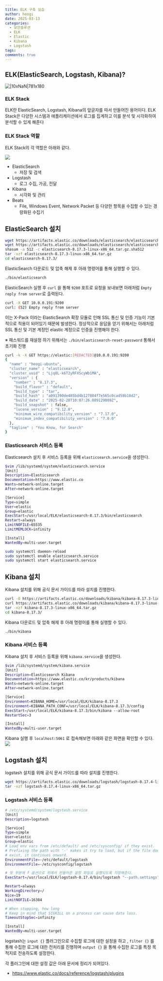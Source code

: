 ```yaml
---
title: ELK 구축 실습
author: heogi
date: 2025-03-13
categories:
  - 보안솔루션
  - ELK
  - Elastic
  - Kibana
  - Logstash
tags: 
comments: true
---
```

## ELK(ElasticSearch, Logstash, Kibana)?
![|10xNaN|781x180](../assets/img/Pasted%20image%2020250313233117.png)
### ELK Stack
ELK란 ElasticSearch, Logstash, Kibana의 앞글자를 따서 만들어진 용어이다.
ELK Stack은 다양한 시스템과 애플리케이션에서 로그를 집계하고 이를 분석 및 시각화하여 분석할 수 있게 해준다

### ELK Stack 역할
ELK Stack의 각 역할은 아래와 같다.

![](../assets/img/image-8.png)

* ElasticSearch
	* 저장 및 검색
* Logstash
	* 로그 수집, 가공, 전달
* Kibana
	* 시각화 및 관리
* Beats
	* File, Windows Event, Network Packet 등 다양한 항목을 수집할 수 있는 경량화된 수집기

## ElasticSearch 설치
```bash
wget https://artifacts.elastic.co/downloads/elasticsearch/elasticsearch-8.17.3-linux-x86_64.tar.gz
wget https://artifacts.elastic.co/downloads/elasticsearch/elasticsearch-8.17.3-linux-x86_64.tar.gz.sha512
shasum -a 512 -c elasticsearch-8.17.3-linux-x86_64.tar.gz.sha512
tar -xzf elasticsearch-8.17.3-linux-x86_64.tar.gz
cd elasticsearch-8.17.3/
```

ElasticSearch 다운로드 및 압축 해제 후 아래 명령어를 통해 실행할 수 있다.

```bash
./bin/elasticsearch
```

ElasticSearch 실행 후 `curl` 을 통해 `9200` 포트로 요청을 보내보면 아래처럼 `Empty reply from server`로 출력된다.
```bash
curl -X GET 10.0.0.191:9200
curl: (52) Empty reply from server
```

이는 X-Pack 이라는 ElasticSearch 확장 모듈로 인해 SSL 통신 및 인증 기능이 기본적으로 적용이 되어있기 때문에 발생한다.
정상적으로 응답을 얻기 위해서는 아래처럼 SSL 통신 및 기본 계정인 elastic 계정으로 인증을 진행해야 한다.

※ 패스워드를 재설정 하기 위해서는 `./bin/elasticsearch-reset-password` 통해서 초기화 진행

```bash
curl -k -X GET https://elastic:[REDACTED]@10.0.0.191:9200
{
  "name" : "heogi-ubuntu",
  "cluster_name" : "elasticsearch",
  "cluster_uuid" : "Ljq8L-k6T2yRFXScyWb1MA",
  "version" : {
    "number" : "8.17.3",
    "build_flavor" : "default",
    "build_type" : "tar",
    "build_hash" : "a091390de485bd4b127884f7e565c0cad59b10d2",
    "build_date" : "2025-02-28T10:07:26.089129809Z",
    "build_snapshot" : false,
    "lucene_version" : "9.12.0",
    "minimum_wire_compatibility_version" : "7.17.0",
    "minimum_index_compatibility_version" : "7.0.0"
  },
  "tagline" : "You Know, for Search"
}
```

### Elasticsearch 서비스 등록
Elasticsearch 설치 후 서비스 등록을 위해 `elasticsearch.service`을 생성한다. 

```bash
$vim /lib/systemd/system/elasticsearch.service
[Unit]
Description=Elasticsearch
Documentation=https://www.elastic.co
Wants=network-online.target
After=network-online.target

[Service]
Type=simple
User=elastic
Group=elastic
ExecStart=/usr/local/ELK/elasticsearch-8.17.3/bin/elasticsearch
Restart=always
LimitNOFILE=65535
LimitMEMLOCK=infinity

[Install]
WantedBy=multi-user.target
```

```bash
sudo systemctl daemon-reload
sudo systemctl enable elasticsearch.service
sudo systemctl start elasticsearch.service
```

## Kibana 설치
Kibana 설치를 위해 공식 문서 가이드를 따라 설치를 진행한다.
```bash
curl -O https://artifacts.elastic.co/downloads/kibana/kibana-8.17.3-linux-x86_64.tar.gz
curl https://artifacts.elastic.co/downloads/kibana/kibana-8.17.3-linux-x86_64.tar.gz.sha512 | shasum -a 512 -c
tar -xzf kibana-8.17.3-linux-x86_64.tar.gz
cd kibana-8.17.3/ 
```

Kibana 다운로드 및 압축 해제 후 아래 명령어를 통해 실행할 수 있다.

```bash
./bin/kibana
```

### Kibana 서비스 등록
Kibana 설치 후 서비스 등록을 위해 `kibana.service`을 생성한다. 

```bash
$vim /lib/systemd/system/kibana.service
[Unit]
Description=Elasticsearch Kibana
Documentation=https://www.elastic.co/kr/products/kibana
Wants=network-online.target
After=network-online.target

[Service]
Environment=KIBANA_HOME=/usr/local/ELK/kibana-8.17.3
Environment=KIBANA_PATH_CONF=/usr/local/ELK/kibana-8.17.3/config
ExecStart=/usr/local/ELK/kibana-8.17.3/bin/kibana --allow-root
RestartSec=3

[Install]
WantedBy=multi-user.target
```

Kibana 실행 후 `localhost:5061` 로 접속해보면 아래와 같은 화면을 확인할 수 있다.
![](../assets/img/image-5.png)


## Logstash 설치
logstash 설치를 위해 공식 문서 가이드를 따라 설치를 진행한다.
```bash
wget https://artifacts.elastic.co/downloads/logstash/logstash-8.17.4-linux-x86_64.tar.gz
tar -xzf logstash-8.17.4-linux-x86_64.tar.gz
```

### Logstash 서비스 등록
```bash
# /etc/systemd/system/logstash.service
[Unit]
Description=logstash

[Service]
Type=simple
User=elastic
Group=elastic
# Load env vars from /etc/default/ and /etc/sysconfig/ if they exist.
# Prefixing the path with '-' makes it try to load, but if the file doesn't
# exist, it continues onward.
EnvironmentFile=-/etc/default/logstash
EnvironmentFile=-/etc/sysconfig/logstash

# 뒷 부분에 f 옵션으로 위에서 만들어준 설정 파일로 실행되도록 지정해준다.
ExecStart=/usr/local/ELK/logstash-8.17.4/bin/logstash "--path.settings" "/etc/logstash" -f /etc/logstash/logstash-sample.conf

Restart=always
WorkingDirectory=/
Nice=19
LimitNOFILE=16384

# When stopping, how long 
# Keep in mind that SIGKILL on a process can cause data loss.
TimeoutStopSec=infinity

[Install]
WantedBy=multi-user.target
```

logstash는 `input {}` 플러그인으로 수집할 로그에 대한 설정을 하고 , `filter {}` 를 통해 수집한 로그에 대한 전처리를 진행하며 `output {}` 을 통해 수집한 로그를 특정 목적지로 전송하도록 설정한다.

각 플러그인에 대한 설정 값은 아래 문서에 정리가 되어있다.
* https://www.elastic.co/docs/reference/logstash/plugins